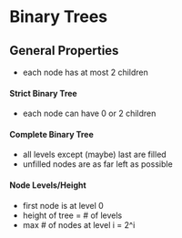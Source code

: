 # Binary Trees

## General Properties

- each node has at most 2 children

#### Strict Binary Tree
- each node can have 0 or 2 children

#### Complete Binary Tree
- all levels except (maybe) last are filled
- unfilled nodes are as far left as possible

#### Node Levels/Height
- first node is at level 0
- height of tree = # of levels
- max # of nodes at level i = 2^i